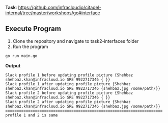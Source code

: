 **Task**: https://github.com/infracloudio/citadel-internal/tree/master/workshops/go#interface
## Execute Program
1. Clone the repository and navigate to task2-interfaces folder
2. Run the program
```sh
go run main.go
```
**Output**
```
Slack profile 1 before updating profile picture {Shehbaz shehbaz.khan@infracloud.io SRE 9922717346 { }}
Slack profile 1 after updating profile picture {Shehbaz shehbaz.khan@infracloud.io SRE 9922717346 {shehbaz.jpg /some/path/}}
Slack profile 2 before updating profile picture {Shehbaz shehbaz.khan@infracloud.io SRE 9922717346 { }}
Slack profile 2 after updating profile picture {Shehbaz shehbaz.khan@infracloud.io SRE 9922717346 {shehbaz.jpg /some/path/}}
=====================================================================
profile 1 and 2 is same
```
